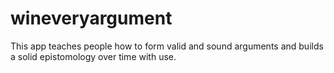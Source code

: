 # wineveryargument
This app teaches people how to form valid and sound arguments and builds a solid epistomology over time with use. 
